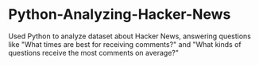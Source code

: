 # Python-Analyzing-Hacker-News
Used Python to analyze dataset about Hacker News, answering questions like "What times are best for receiving comments?" and "What kinds of questions receive the most comments on average?"

